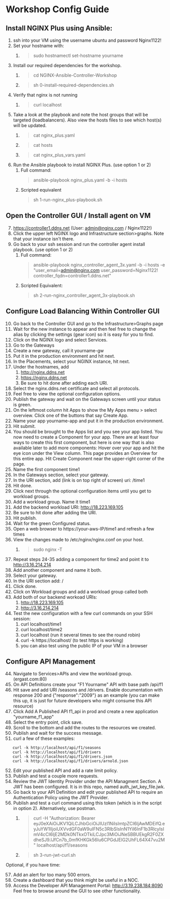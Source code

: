 # Workshop Config Guide

## Install NGINX Plus using Ansible:

1. ssh into your VM using the username ubuntu and password Nginx1122!
2. Set your hostname with: 
   1. >sudo hostnamectl set-hostname yourname 
3. Install our required dependencies for the workshop.
   1. >cd NGINX-Ansible-Controller-Workshop
   2. >sh 0-install-required-dependencies.sh
4. Verify that nginx is not running
   1. >curl localhost
5. Take a look at the playbook and note the host groups that will be targeted (loadbalancers). Also view the hosts files to see which host(s) will be updated. 
   1. >cat nginx_plus.yaml
   2. >cat hosts
   3. >cat nginx_plus_vars.yaml
6. Run the Ansible playbook to install NGINX Plus. (use option 1 or 2)
   1. Full command: 
         >ansible-playbook nginx_plus.yaml -b -i hosts
   2. Scripted equivalent
         >sh 1-run-nginx_plus-playbook.sh

## Open the Controller GUI / Install agent on VM

7. <https://controller1.ddns.net> (User: admin@nginx.com / Nginx1122!)
8. Click the upper left NGINX logo and Infrastructure section>graphs. Note that your instance isn't there. 
9.  Go back to your ssh session and run the controller agent install playbook. (use option 1 or 2)
    1. Full command: 
       >ansible-playbook nginx_controller_agent_3x.yaml -b -i hosts -e "user_email=admin@nginx.com user_password=Nginx1122! controller_fqdn=controller1.ddns.net"
    2. Scripted Equivalent: 
       >sh 2-run-nginx_controller_agent_3x-playbook.sh

## Configure Load Balancing Within Controller GUI

10. Go back to the Controller GUI and go to the Infrastructure>Graphs page
11. Wait for the new instance to appear and then feel free to change the alias by clicking the settings (gear icon) so it is easy for you to find.
12. Click on the NGINX logo and select Services. 
13. Go to the Gateways
14. Create a new gateway, call it yourname-gw
15. Put it in the production environment and hit next.
16. In the Placements, select your NGINX instance, hit next.
17. Under the hostnames, add 
    1.  http://nginx.ddns.net 
    2.  https://nginx.ddns.net 
    3.  Be sure to hit done after adding each URI.
18. Select the nginx.ddns.net certificate and select all protocols.
19. Feel free to view the optional configuration options.
20. Publish the gateway and wait on the Gateways screen until your status is green.
21. On the leftmost column hit Apps to show the My Apps menu > select overview. Click one of the buttons that say Create App.
22. Name your app yourname-app and put it in the production environment. 
23. Hit submit.
24. You should be brought to the Apps list and you see your app listed. You now need to create a Component for your app. There are at least four ways to create this first component, but here is one way that is also available later to add more components: Hover over your app and hit the eye icon under the View column. This page provides an Overview for this entire app. Hit Create Component near the upper-right corner of the page.
25. Name the first component time1
26. In the Gateways section, select your gateway.
27. In the URI section, add (link is on top right of screen) uri: /time1
28. Hit done. 
29. Click next through the optional configuration items until you get to workload groups.
30. Add a workload group. Name it time1
31. Add the backend workload URI: http://18.223.169.105
32. Be sure to hit done after adding the URI.
33. Hit publish.
34. Wait for the green Configured status. 
35. Open a web browser to https://your-aws-IP/time1 and refresh a few times 
36. View the changes made to /etc/nginx/nginx.conf on your host. 
    1.  >sudo nginx -T
37. Repeat steps 24-35 adding a component for time2 and point it to http://3.16.214.214
38. Add another component and name it both.
39. Select your gateway. 
40. In the URI section add: / 
41. Click done.
42. Click on Workload groups and add a workload group called both
43. Add both of our backend workoad URIs:
    1.  http://18.223.169.105
    2.  http://3.16.214.214
44. Test the new configuration with a few curl commands on your SSH session:
    1.  curl localhost/time1
    2.  curl localhost/time2
    3.  curl localhost (run it several times to see the round robin)
    4.  curl -k https://localhost/ (to test https is working)
    5.  you can also test using the public IP of your VM in a browser

## Configure API Management

44. Navigate to Services>APIs and view the workload group. (ergast.com:80)
45. On API Definitions create your "F1 Yourname" API with base path /api/f1
46. Hit save and add URI /seasons and /drivers. Enable documentation with response 200 and {"response":"2009"} as an example (you can make this up, it is just for future developers who might consume this API resource)
47. Click Add A Published API f1_api in prod and create a new application "yourname_f1_app"
48. Select the entry point, click save.
49. Scroll to the bottom and add the routes to the resources we created.
50. Publish and wait for the success message.
51. curl a few of these examples:
```
   curl -k http://localhost/api/f1/seasons
   curl -k http://localhost/api/f1/drivers
   curl -k http://localhost/api/f1/drivers.json
   curl -k http://localhost/api/f1/drivers/arnold.json
```

52. Edit your published API and add a rate limit policy.
53. Publish and test a couple more requests.
54. Review the JWT Identity Provider under the API Managment Section. A JWT has been configured. It is in this repo, named auth_jwt_key_file.jwk.
55. Go back to your API Definition and edit your published API to require an Authentication Policy using the JWT Provider. 
56. Publish and test a curl command using this token (which is in the script in option 2). Alternatively, use postman.
    1.  >curl -H "Authorization: Bearer eyJ0eXAiOiJKV1QiLCJhbGciOiJIUzI1NiIsImtpZCI6IjAwMDEifQ.eyJuYW1lIjoiUXVvdGF0aW9uIFN5c3RlbSIsInN1YiI6InF1b3RlcyIsImV4cCI6IjE2MDk0NTkxOTkiLCJpc3MiOiJNeSBBUEkgR2F0ZXdheSJ9.lJfCn7b_0mfKHKGk56Iu6CPGdJElG2UhFL64X47vu2M" localhost/api/f1/seasons
    2.  >sh 3-run-jwt-curl.sh


Optional, if you have time:

57. Add an alert for too many 500 errors.
58. Create a dashboard that you think might be useful in a NOC.
59. Access the Developer API Management Portal: <http://3.19.238.184:8090>
Feel free to browse around the GUI to see other functionality. 
